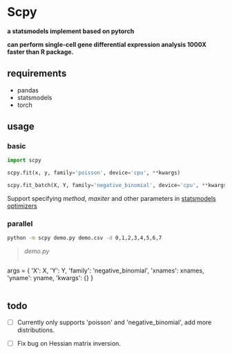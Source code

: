 # Scpy

**a statsmodels implement based on pytorch**

**can perform single-cell gene differential expression analysis 1000X faster than R package.**

## requirements

- pandas
- statsmodels
- torch

## usage

### basic

```python
import scpy

scpy.fit(x, y, family='poisson', device='cpu', **kwargs)

scpy.fit_batch(X, Y, family='negative_binomial', device='cpu', **kwargs)

```
Support specifying *method*, *maxiter* and other parameters in [statsmodels optimizers](https://www.statsmodels.org/stable/optimization.html)

### parallel

```bash
python -m scpy demo.py demo.csv -d 0,1,2,3,4,5,6,7
```
>*demo.py*
>```python
args = {
  'X': X,
  'Y': Y,
  'family': 'negative_binomial',
  'xnames': xnames,
  'yname': yname,
  'kwargs': {}
}
>```

## todo

- [ ] Currently only supports 'poisson' and 'negative_binomial', add more distributions.
- [ ] Fix bug on Hessian matrix inversion.



